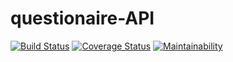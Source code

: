 # questionaire-API

[![Build Status](https://travis-ci.com/tolumide-ng/questionaire-API.svg?branch=develop)](https://travis-ci.com/tolumide-ng/questionaire-API)   [![Coverage Status](https://coveralls.io/repos/github/tolumide-ng/questionaire-API/badge.svg?branch=develop)](https://coveralls.io/github/tolumide-ng/questionaire-API?branch=develop)   [![Maintainability](https://api.codeclimate.com/v1/badges/44ece91f7138d4ad527f/maintainability)](https://codeclimate.com/github/tolumide-ng/questionaire-API/maintainability)